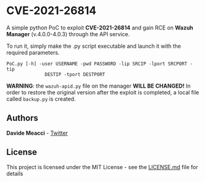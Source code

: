 # CVE-2021-26814

A simple python PoC to exploit **CVE-2021-26814** and gain RCE on **Wazuh Manager** (v.4.0.0-4.0.3) through the API service.

To run it, simply make the .py script executable and launch it with the required parameters.

```
PoC.py [-h] -user USERNAME -pwd PASSWORD -lip SRCIP -lport SRCPORT -tip
              DESTIP -tport DESTPORT
```

**WARNING**: the `wazuh-apid.py` file on the manager **WILL BE CHANGED!** In order to restore the original version after the exploit is completed, a local file called `backup.py` is created.

## Authors

**Davide Meacci** - [Twitter](https://twitter.com/WickdDavid)

## License

This project is licensed under the MIT License - see the [LICENSE.md](LICENSE.md) file for details
